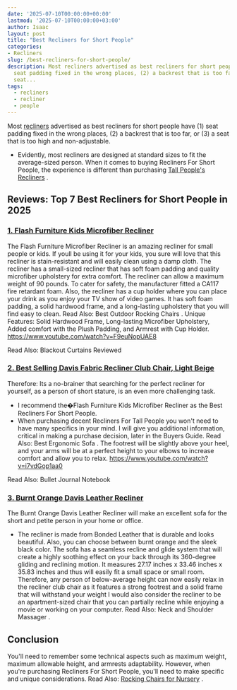 ```yaml
---
date: '2025-07-10T00:00:00+00:00'
lastmod: '2025-07-10T00:00:00+03:00'
author: Isaac
layout: post
title: "Best Recliners for Short People"
categories:
- Recliners
slug: /best-recliners-for-short-people/
description: Most recliners advertised as best recliners for short people have (1)
  seat padding fixed in the wrong places, (2) a backrest that is too far, or (3) a
  seat...
tags: 
  - recliners
  - recliner
  - people
---
```

Most [recliners](/posts/best-recliners-for-pregnancy/) advertised as best recliners for short people have (1) seat padding fixed in the wrong places, (2) a backrest that is too far, or (3) a seat that is too high and non-adjustable.
- Evidently, most recliners are designed at standard sizes to fit the average-sized person.
When it comes to buying Recliners For Short People, the experience is different than purchasing
[Tall People's Recliners](https://pestpolicy.com/best-[recliner](/posts/best-recliners-for-sleeping/)-for-tall-people/)
.
## Reviews: Top 7 Best Recliners for Short People in 2025
### [1. Flash Furniture Kids Microfiber Recliner](https://www.amazon.com/dp/B0069UHZLM/?tag=p-policy-20)
The Flash Furniture Microfiber Recliner is an amazing recliner for small people or kids.
If youll be using it for your kids, you sure will love that this recliner is stain-resistant and will easily clean using a damp cloth.
The recliner has a small-sized recliner that has soft foam padding and quality microfiber upholstery for extra comfort.
The recliner can allow a maximum weight of 90 pounds. To cater for safety, the manufacturer fitted a CA117 fire retardant foam.
Also, the recliner has a cup holder where you can place your drink as you enjoy your TV show of video games.
It has soft foam padding, a solid hardwood frame, and a long-lasting upholstery that you will find easy to clean. Read Also:
Best Outdoor Rocking Chairs
.
Unique Features: Solid Hardwood Frame, Long-lasting Microfiber Upholstery, Added comfort with the Plush Padding, and Armrest with Cup Holder.
https://www.youtube.com/watch?v=F9euNopUAE8

Read Also:
Blackout Curtains Reviewed
### [2. Best Selling Davis Fabric Recliner Club Chair, Light Beige](https://www.amazon.com/dp/B00ERBG3C2/?tag=p-policy-20)
Therefore: Its a no-brainer that searching for the perfect recliner for yourself, as a person of short stature, is an even more challenging task.
- I recommend the�Flash Furniture Kids Microfiber Recliner as the Best Recliners For Short People.
- When purchasing decent Recliners For Tall People you won't need to have many specifics in your mind.
I will give you additional information, critical in making a purchase decision, later in the Buyers Guide. Read Also:
Best Ergonomic Sofa
.
The footrest will be slightly above your heel, and your arms will be at a perfect height to your elbows to increase comfort and allow you to relax.
https://www.youtube.com/watch?v=i7vdGop1aa0

Read Also:
Bullet Journal Notebook
### [3. Burnt Orange Davis Leather Recliner](https://www.amazon.com/dp/B00GA87O50/?tag=p-policy-20)
The Burnt Orange Davis Leather Recliner will make an excellent sofa for the short and petite person in your home or office.
- The recliner is made from Bonded Leather that is durable and looks beautiful. Also, you can choose between burnt orange and the sleek black color.
The sofa has a seamless recline and glide system that will create a highly soothing effect on your back through its 360-degree gliding and reclining motion.
It measures 27.17 inches x 33.46 inches x 35.83 inches and thus will easily fit a small space or small room.
Therefore, any person of below-average height can now easily relax in the recliner club chair as it features a strong footrest and a solid frame that will withstand your weight
I would also consider the recliner to be an apartment-sized chair that you can partially recline while enjoying a movie or working on your computer. Read Also:
Neck and Shoulder Massager
.
## Conclusion
You'll need to remember some technical aspects such as maximum weight, maximum allowable height, and armrests adaptability.
However, when you're purchasing Recliners For Short People, you'll need to make specific and unique considerations. Read Also:
[Rocking Chairs for Nursery](https://pestpolicy.com/best-rocking-chairs-for-nursery/)
.

